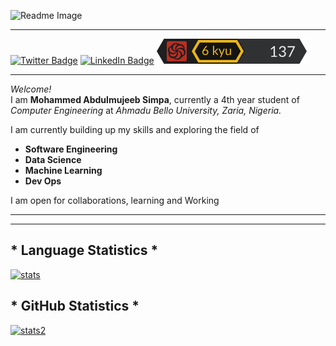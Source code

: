 <!--Banner Image -->
![Readme Image](./assets/png_20220324_130718_0000.png)
<!--Horizontal Rule -->
 ----
<!--Profile Badges -->
[![Twitter Badge](https://img.shields.io/badge/Twitter-Profile-informational?style=flat&logo=twitter&logoColor=&color=1CA2F1)](https://twitter.com/topSimpa)
[![LinkedIn Badge](https://img.shields.io/badge/LinkedIn-Profile-informational?style=flat&logo=linkedin&logoColor=blue&color=00acee)](https://www.linkedin.com/in/a-simpa/)
[![Code Wars](./assets/micro.svg)](https://www.codewars.com/users/Tekashi-Simpa/badges/micro)
<!--Horizontal Rule -->
----
<!-- Blockquote -->
 *Welcome!*  
 I am **Mohammed Abdulmujeeb Simpa**, currently a 4th year student of *Computer Engineering* at *Ahmadu Bello University, Zaria, Nigeria.*  

 I am currently building up my skills and exploring the field of  
 * **Software Engineering**
 * **Data Science**
 * **Machine Learning**
 * **Dev Ops**  

 I am open for collaborations, learning and Working

--- 
___
## * **Language Statistics** *
 <!-- GitHub Stats -->
[![stats](https://github-readme-stats.vercel.app/api/top-langs/?username=A-simpa&hide=html,css&title_color=ffffff&text_color=c9cacc&icon_color=4AB197&bg_color=1A2B34)](https://github.com/A-simpa)

 
## * **GitHub Statistics** *
[![stats2](https://github-readme-stats.vercel.app/api?username=A-simpa&show_icons=true&line_height=27&count_private=true&title_color=ffffff&text_color=c9cacc&icon_color=4AB097&bg_color=1A2B34)](https://github.com/A-simpa)

          
